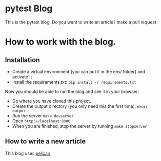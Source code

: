 # pytest Blog

This is the pytest blog. Do you want to write an article? make a pull request

# How to work with the blog.

## Installation
* Create a virtual environment (you can put it in the env/ folder) and activate it
* Install the requirements.txt: `pip install -r requirements.txt`

Now you should be able to run the blog and see it in your browser:
* Go where you have cloned this project.
* Create the output directory (you only need this the first time): `mkdir output`
* Run the server `make devserver`
* Open `http://localhost:8000`
* When you are finished, stop the server by running `make stopserver`

## How to write a new article
This blog uses [pelican](http://docs.getpelican.com/)
